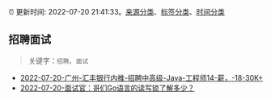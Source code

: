 :alarm_clock: 更新时间: 2022-07-20 21:41:33。[来源分类](../README.md)、[标签分类](../TAGS.md)、[时间分类](../TIMELINE.md)

## 招聘面试


> 关键字：`招聘`、`面试`



- [2022-07-20-广州-汇丰银行内推-招聘中高级-Java-工程师14-薪，-18-30K+](https://www.v2ex.com/t/867638) 
- [2022-07-20-面试官：哥们Go语言的读写锁了解多少？](https://toutiao.io/k/oo44c78) 